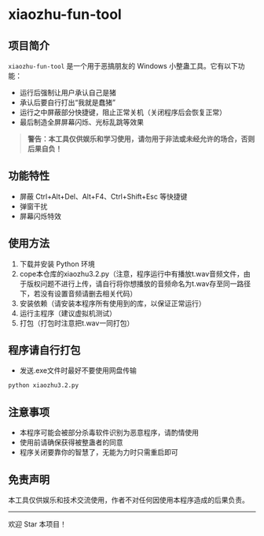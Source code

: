 # xiaozhu-fun-tool

## 项目简介

`xiaozhu-fun-tool` 是一个用于恶搞朋友的 Windows 小整蛊工具。它有以下功能：

- 运行后强制让用户承认自己是猪
- 承认后要自行打出“我就是蠢猪”
- 运行之中屏蔽部分快捷键，阻止正常关机（关闭程序后会恢复正常）
- 最后制造全屏屏幕闪烁、光标乱跳等效果

> **警告：本工具仅供娱乐和学习使用，请勿用于非法或未经允许的场合，否则后果自负！**

## 功能特性

- 屏蔽 Ctrl+Alt+Del、Alt+F4、Ctrl+Shift+Esc 等快捷键
- 弹窗干扰
- 屏幕闪烁特效

## 使用方法

1. 下载并安装 Python 环境
2. cope本仓库的xiaozhu3.2.py（注意，程序运行中有播放t.wav音频文件，由于版权问题不进行上传，请自行将你想播放的音频命名为t.wav存至同一路径下，若没有设置音频请删去相关代码）
3. 安装依赖（请安装本程序所有使用到的库，以保证正常运行）
4. 运行主程序（建议虚拟机测试）
5. 打包（打包时注意把t.wav一同打包）

## 程序请自行打包

- 发送.exe文件时最好不要使用网盘传输

```bash
python xiaozhu3.2.py
```

## 注意事项

- 本程序可能会被部分杀毒软件识别为恶意程序，请酌情使用
- 使用前请确保获得被整蛊者的同意
- 程序关闭要靠你的智慧了，无能为力时只需重启即可

## 免责声明

本工具仅供娱乐和技术交流使用，作者不对任何因使用本程序造成的后果负责。

---

欢迎 Star 本项目！
